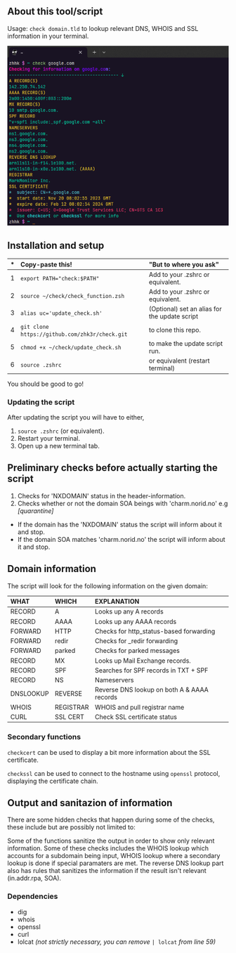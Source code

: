 ## **About this tool/script**
Usage: ```check domain.tld``` to lookup relevant DNS, WHOIS and SSL information in your terminal.

![image](image.png)

## **Installation and setup**
| * | Copy-paste this!                                     | "But to where you ask"                        |
| :-| :----------------------------------------------------|:----------------------------------------------|
| 1 | ```export PATH="check:$PATH"```                      | Add to your .zshrc or equivalent.             |
| 2 | ```source ~/check/check_function.zsh```              | Add to your .zshrc or equivalent.             |
| 3 | ```alias uc='update_check.sh'```                     | (Optional) set an alias for the update script |
| 4 | ```git clone https://github.com/zhk3r/check.git```   | to clone this repo.                           |
| 5 | ```chmod +x ~/check/update_check.sh```               | to make the update script run.                |
| 6 | ```source .zshrc```                                  | or equivalent (restart terminal)              |

You should be good to go!

### Updating the script
After updating the script you will have to either, 

1) ```source .zshrc``` (or equivalent).
2) Restart your terminal.
3) Open up a new terminal tab.

## **Preliminary checks before actually starting the script** 
1) Checks for 'NXDOMAIN' status in the header-information.
2) Checks whether or not the domain SOA beings with 'charm.norid.no' e.g *[quarantine]*
   
- If the domain has the 'NXDOMAIN' status the script will inform about it and stop. 
- If the domain SOA matches 'charm.norid.no' the script will inform about it and stop. 

## **Domain information**
The script will look for the following information on the given domain:


| WHAT      | WHICH     | EXPLANATION                                   |
| :---------|:----------|:----------------------------------------------|
| RECORD    | A         | Looks up any A records                        |
| RECORD    | AAAA      | Looks up any AAAA records                     |
| FORWARD   | HTTP      | Checks for http_status-based forwarding       |        
| FORWARD   | redir     | Checks for _redir forwarding                  |
| FORWARD   | parked    | Checks for parked messages                    |
| RECORD    | MX        | Looks up Mail Exchange records.               |
| RECORD    | SPF       | Searches for SPF records in TXT + SPF         |   
| RECORD    | NS        | Nameservers                                   | 
| DNSLOOKUP | REVERSE   | Reverse DNS lookup on both A & AAAA records   |         
| WHOIS     | REGISTRAR | WHOIS and pull registrar name                 |
| CURL      | SSL CERT  | Check SSL certificate status                  |

  ### Secondary functions
  ```checkcert``` can be used to display a bit more information about the SSL certificate.

   ```checkssl``` can be used to connect to the hostname using ```openssl``` protocol, displaying the certificate chain.

## **Output and sanitazion of information**

There are some hidden checks that happen during some of the checks, these include but are possibly not limited to:

Some of the functions sanitize the output in order to show only relevant information. Some of these checks includes the WHOIS lookup which accounts for a subdomain being input, WHOIS lookup where a secondary lookup is done if special paramaters are met. The reverse DNS lookup part also has rules that sanitizes the information if the result isn't relevant (in.addr.rpa, SOA).

### **Dependencies**

- dig
- whois
- openssl
- curl
- lolcat *(not strictly necessary, you can remove* ```| lolcat``` *from line 59)*

